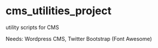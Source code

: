 cms_utilities_project
=====================

utility scripts for CMS

Needs: Wordpress CMS, Twitter Bootstrap (Font Awesome)
